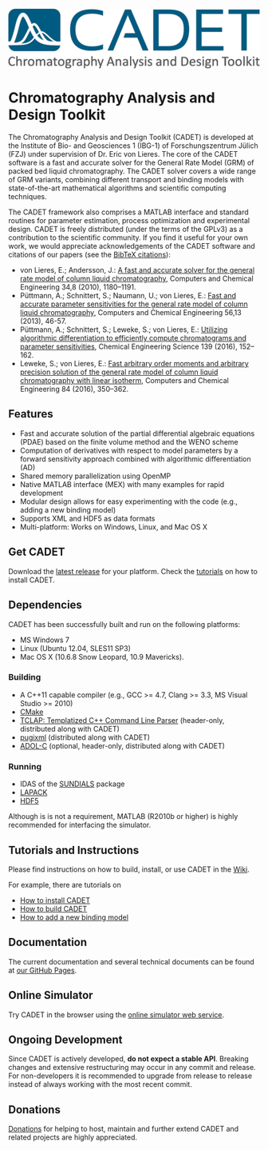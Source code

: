 ![CADET Logo](doc/logo/CADET-GitHub.png "Chromatography Analysis and Design Toolkit")

# Chromatography Analysis and Design Toolkit

The Chromatography Analysis and Design Toolkit (CADET) is developed at the Institute of Bio- and Geosciences 1 (IBG-1) of Forschungszentrum Jülich (FZJ) under supervision of Dr. Eric von Lieres. The core of the CADET software is a fast and accurate solver for the General Rate Model (GRM) of packed bed liquid chromatography. The CADET solver covers a wide range of GRM variants, combining different transport and binding models with state-of-the-art mathematical algorithms and scientific computing techniques. 

The CADET framework also comprises a MATLAB interface and standard routines for parameter estimation, process optimization and experimental design. CADET is freely distributed (under the terms of the GPLv3) as a contribution to the scientific community. If you find it useful for your own work, we would appreciate acknowledgements of the CADET software and citations of our papers (see the [BibTeX citations](https://github.com/modsim/cadet/wiki/Referencing-CADET)):

* von Lieres, E.; Andersson, J.: [A fast and accurate solver for the general rate model of column liquid chromatography](http://dx.doi.org/10.1016/j.compchemeng.2010.03.008), Computers and Chemical Engineering 34,8 (2010), 1180–1191.
* Püttmann, A.; Schnittert, S.; Naumann, U.; von Lieres, E.: [Fast and accurate parameter sensitivities for the general rate model of column liquid chromatography](http://dx.doi.org/10.1016/j.compchemeng.2013.04.021), Computers and Chemical Engineering 56,13 (2013), 46-57.
* Püttmann, A.; Schnittert, S.; Leweke, S.; von Lieres, E.: [Utilizing algorithmic differentiation to efficiently compute chromatograms and parameter sensitivities](http://dx.doi.org/10.1016/j.ces.2015.08.050), Chemical Engineering Science 139 (2016), 152–162.
* Leweke, S.; von Lieres, E.: [Fast arbitrary order moments and arbitrary precision solution of the general rate model of column liquid chromatography with linear isotherm](http://dx.doi.org/10.1016/j.compchemeng.2015.09.009), Computers and Chemical Engineering 84 (2016), 350–362.

## Features

* Fast and accurate solution of the partial differential algebraic equations (PDAE) based on the finite volume method and the WENO scheme
* Computation of derivatives with respect to model parameters by a forward sensitivity approach combined with algorithmic differentiation (AD)
* Shared memory parallelization using OpenMP
* Native MATLAB interface (MEX) with many examples for rapid development
* Modular design allows for easy experimenting with the code (e.g., adding a new binding model)
* Supports XML and HDF5 as data formats
* Multi-platform: Works on Windows, Linux, and Mac OS X

## Get CADET

Download the [latest release](https://github.com/modsim/cadet/releases) for your platform.
Check the [tutorials](https://github.com/modsim/cadet/wiki/tutorials) on how to install CADET.

## Dependencies

CADET has been successfully built and run on the following platforms:

* MS Windows 7
* Linux (Ubuntu 12.04, SLES11 SP3)
* Mac OS X (10.6.8 Snow Leopard, 10.9 Mavericks).

### Building

* A C++11 capable compiler (e.g., GCC >= 4.7, Clang >= 3.3, MS Visual Studio >= 2010)
* [CMake](http://cmake.org/)
* [TCLAP: Templatized C++ Command Line Parser](http://sourceforge.net/projects/tclap/) (header-only, distributed along with CADET)
* [pugixml](http://code.google.com/p/pugixml/) (distributed along with CADET)
* [ADOL-C](https://projects.coin-or.org/ADOL-C) (optional, header-only, distributed along with CADET)

### Running

* IDAS of the [SUNDIALS](http://computation.llnl.gov/casc/sundials/main.html) package
* [LAPACK](http://www.netlib.org/lapack/index.html)
* [HDF5](http://www.hdfgroup.org/HDF5/)

Although is is not a requirement, MATLAB (R2010b or higher) is highly recommended for interfacing the simulator.

## Tutorials and Instructions

Please find instructions on how to build, install, or use CADET in the [Wiki](https://github.com/modsim/cadet/wiki).

For example, there are tutorials on

* [How to install CADET](https://github.com/modsim/cadet/wiki/Install-CADET)
* [How to build CADET](https://github.com/modsim/cadet/wiki/Build-CADET)
* [How to add a new binding model](https://github.com/modsim/cadet/wiki/Add-new-Binding-Model)

## Documentation

The current documentation and several technical documents can be found at [our GitHub Pages](https://modsim.github.io/cadet).

## Online Simulator

Try CADET in the browser using the [online simulator web service](http://www.cadet-web.de).

## Ongoing Development

Since CADET is actively developed, **do not expect a stable API**. Breaking changes and extensive restructuring may occur in any commit and release.
For non-developers it is recommended to upgrade from release to release instead of always working with the most recent commit.

## Donations

[Donations](http://paypal.me/modsim) for helping to host, maintain and further extend CADET and related projects are highly appreciated.

